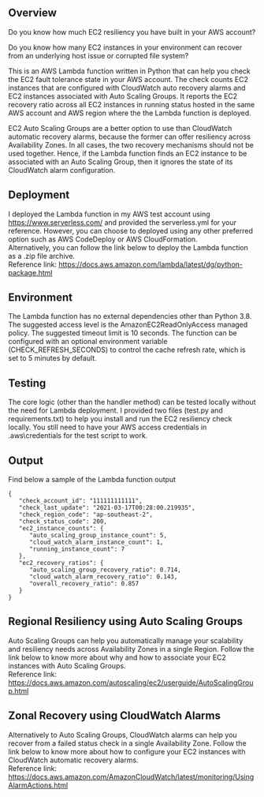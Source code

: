 ## Overview
Do you know how much EC2 resiliency you have built in your AWS account?<br/>

Do you know how many EC2 instances in your environment can recover from an underlying host issue or corrupted file system?<br/>

This is an AWS Lambda function written in Python that can help you check the EC2 fault tolerance state in your AWS account. The check counts EC2 instances that are configured with CloudWatch auto recovery alarms and EC2 instances associated with Auto Scaling Groups. It reports the EC2 recovery ratio across all EC2 instances in running status hosted in the same AWS account and AWS region where the the Lambda function is deployed.<br/>

EC2 Auto Scaling Groups are a better option to use than CloudWatch automatic recovery alarms, because the former can offer resiliency across Availability Zones. In all cases, the two recovery mechanisms should not be used together. Hence, if the Lambda function finds an EC2 instance to be associated with an Auto Scaling Group, then it ignores the state of its CloudWatch alarm configuration.

## Deployment
I deployed the Lambda function in my AWS test account using https://www.serverless.com/ and provided the serverless.yml for your reference. However, you can choose to deployed using any other preferred option such as AWS CodeDeploy or AWS CloudFormation.<br/>
Alternatively, you can follow the link below to deploy the Lambda function as a .zip file archive.<br/>
Reference link: https://docs.aws.amazon.com/lambda/latest/dg/python-package.html

## Environment
The Lambda function has no external dependencies other than Python 3.8. The suggested access level is the AmazonEC2ReadOnlyAccess managed policy. The suggested timeout limit is 10 seconds. The function can be configured with an optional environment variable (CHECK_REFRESH_SECONDS) to control the cache refresh rate, which is set to 5 minutes by default. 

## Testing
The core logic (other than the handler method) can be tested locally without the need for Lambda deployment. I provided two files (test.py and requirements.txt) to help you install and run the EC2 resiliency check locally. You still need to have your AWS access credentials in .aws\credentials for the test script to work. 

## Output
Find below a sample of the Lambda function output
```
{
   "check_account_id": "111111111111",
   "check_last_update": "2021-03-17T00:28:00.219935",
   "check_region_code": "ap-southeast-2",
   "check_status_code": 200,
   "ec2_instance_counts": {
      "auto_scaling_group_instance_count": 5,
      "cloud_watch_alarm_instance_count": 1,
      "running_instance_count": 7
   },
   "ec2_recovery_ratios": {
      "auto_scaling_group_recovery_ratio": 0.714,
      "cloud_watch_alarm_recovery_ratio": 0.143,
      "overall_recovery_ratio": 0.857
   }
}
```
## Regional Resiliency using Auto Scaling Groups 
Auto Scaling Groups can help you automatically manage your scalability and resiliency needs across Availability Zones in a single Region. Follow the link below to know more about why and how to associate your EC2 instances with Auto Scaling Groups.<br/>
Reference link: https://docs.aws.amazon.com/autoscaling/ec2/userguide/AutoScalingGroup.html

## Zonal Recovery using CloudWatch Alarms
Alternatively to Auto Scaling Groups, CloudWatch alarms can help you recover from a failed status check in a single Availability Zone. Follow the link below to know more about how to configure your EC2 instances with CloudWatch automatic recovery alarms.<br/>
Reference link: https://docs.aws.amazon.com/AmazonCloudWatch/latest/monitoring/UsingAlarmActions.html
